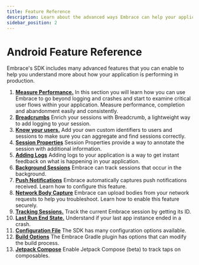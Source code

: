 ```yaml
---
title: Feature Reference
description: Learn about the advanced ways Embrace can help your application
sidebar_position: 2
---
```


# Android Feature Reference

Embrace's SDK includes many advanced features that you can enable to help you understand more about
how your application is performing in production.

1. [**Measure Performance.**](/android/features/performance-monitoring.md) In this section you will learn how you can use Embrace to go beyond logging and crashes and start to examine critical user flows within your application. Measure performance, completion and abandonment easily and consistently.
2. [**Breadcrumbs**](/android/features/breadcrumbs.md) Enrich your sessions with Breadcrumb, a lightweight way to add logging to your session. 
3. [**Know your users.**](/android/features/identify-users.md) Add your own custom identifiers to users and sessions to make sure you can aggregate and find sessions correctly.
4. [**Session Properties**](/android/features/session-properties.md) Session Properties provide a way to annotate the session with additional information.
5. [**Adding Logs**](android/features/log-message-api.md) Adding logs to your application is a way to get instant feedback on what is happening in your application.
6. [**Background Sessions**](/android/features/background-sessions.md) Embrace can track sessions that occur in the background.
7. [**Push Notifications**](/android/features/push-notifications.md) Embrace automatically captures push notifications received. Learn how to configure this feature.
8. [**Network Body Capture**](/android/features/network-body-capture.md) Embrace can upload bodies from your network requests to help you troubleshoot. Learn how to enable this feature securely.
9. [**Tracking Sessions.**](/android/features/tracking-sessions.md) Track the current Embrace session by getting its ID.
10. [**Last Run End State.**](/android/features/last-run-end-state.md/) Understand if your last app instance ended in a crash.
11. [**Configuration File**](/android/features/configuration-file.md) The SDK has many configuration options available.
12. [**Build Options**](/android/features/build-options.md) The Embrace Gradle plugin has options that can modify the build process.
13. [**Jetpack Compose**](/android/features/jetpack-compose.md) Enable Jetpack Compose (beta) to track taps on composables.